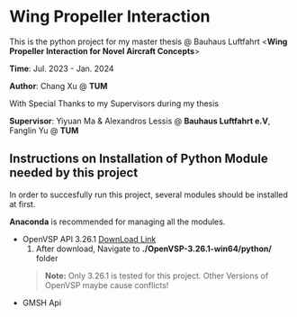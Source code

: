 # Wing Propeller Interaction
This is the python project  for my master thesis @ Bauhaus Luftfahrt <**Wing Propeller Interaction for Novel Aircraft Concepts**>

**Time**: Jul. 2023 - Jan. 2024

**Author**: Chang Xu @ **TUM**

With Special Thanks to my Supervisors during my thesis

**Supervisor**: Yiyuan Ma & Alexandros Lessis @ **Bauhaus Luftfahrt e.V**, Fanglin Yu @ **TUM**

## Instructions on Installation of Python Module needed by this project
In order to succesfully run this project, several modules should be installed at first.

**Anaconda** is recommended for managing all the modules.
* OpenVSP API 3.26.1 [DownLoad Link](https://openvsp.org/download_old.php)
  1. After download, Navigate to **./OpenVSP-3.26.1-win64/python/** folder
  > **Note:** Only 3.26.1 is tested for this project. Other Versions of OpenVSP maybe cause conflicts!
* GMSH Api 
